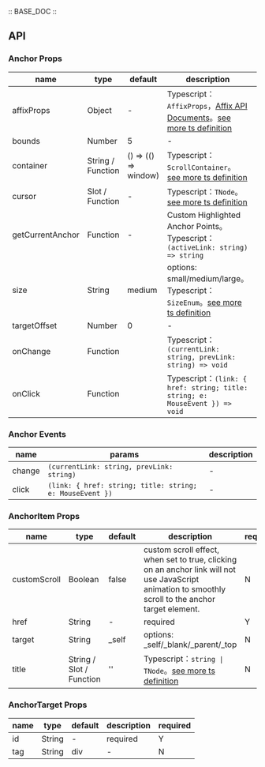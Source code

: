 :: BASE_DOC ::

## API


### Anchor Props

name | type | default | description | required
-- | -- | -- | -- | --
affixProps | Object | - | Typescript：`AffixProps`，[Affix API Documents](./affix?tab=api)。[see more ts definition](https://github.com/Tencent/tdesign-vue-next/tree/develop/src/anchor/type.ts) | N
bounds | Number | 5 | \- | N
container | String / Function | () => (() => window) | Typescript：`ScrollContainer`。[see more ts definition](https://github.com/Tencent/tdesign-vue-next/blob/develop/src/common.ts) | N
cursor | Slot / Function | - | Typescript：`TNode`。[see more ts definition](https://github.com/Tencent/tdesign-vue-next/blob/develop/src/common.ts) | N
getCurrentAnchor | Function | - | Custom Highlighted Anchor Points。Typescript：`(activeLink: string) => string` | N
size | String | medium | options: small/medium/large。Typescript：`SizeEnum`。[see more ts definition](https://github.com/Tencent/tdesign-vue-next/blob/develop/src/common.ts) | N
targetOffset | Number | 0 | \- | N
onChange | Function |  | Typescript：`(currentLink: string, prevLink: string) => void`<br/> | N
onClick | Function |  | Typescript：`(link: { href: string; title: string; e: MouseEvent }) => void`<br/> | N

### Anchor Events

name | params | description
-- | -- | --
change | `(currentLink: string, prevLink: string)` | \-
click | `(link: { href: string; title: string; e: MouseEvent })` | \-


### AnchorItem Props

name | type | default | description | required
-- | -- | -- | -- | --
customScroll | Boolean | false | custom scroll effect, when set to true, clicking on an anchor link will not use JavaScript animation to smoothly scroll to the anchor target element. | N
href | String | - | required | Y
target | String | _self | options: _self/_blank/_parent/_top | N
title | String / Slot / Function | '' | Typescript：`string \| TNode`。[see more ts definition](https://github.com/Tencent/tdesign-vue-next/blob/develop/src/common.ts) | N


### AnchorTarget Props

name | type | default | description | required
-- | -- | -- | -- | --
id | String | - | required | Y
tag | String | div | \- | N
